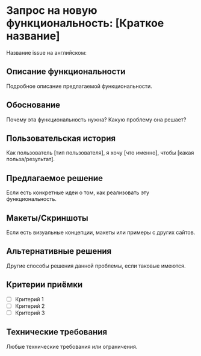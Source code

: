 # Запрос на новую функциональность: [Краткое название]

Название issue на английском:

## Описание функциональности

Подробное описание предлагаемой функциональности.

## Обоснование

Почему эта функциональность нужна? Какую проблему она решает?

## Пользовательская история

Как пользователь [тип пользователя], я хочу [что именно], чтобы [какая польза/результат].

## Предлагаемое решение

Если есть конкретные идеи о том, как реализовать эту функциональность.

## Макеты/Скриншоты

Если есть визуальные концепции, макеты или примеры с других сайтов.

## Альтернативные решения

Другие способы решения данной проблемы, если таковые имеются.

## Критерии приёмки

- [ ] Критерий 1
- [ ] Критерий 2
- [ ] Критерий 3

## Технические требования

Любые технические требования или ограничения.
